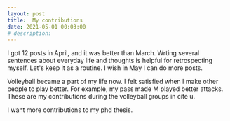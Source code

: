 ```yaml
---
layout: post
title:  My contributions
date: 2021-05-01 00:03:00
# description: 
---
```


I got 12 posts in April, and it was better than March. Wrting several sentences about everyday life and thoughts is helpful for retrospecting myself. Let's keep it as a routine. I wish in May I can do more posts.

Volleyball became a part of my life now. I felt satisfied when I make other people to play better. For example, my pass made M played better attacks. These are my contributions during the volleyball groups in cite u.

I want more contributions to my phd thesis.
